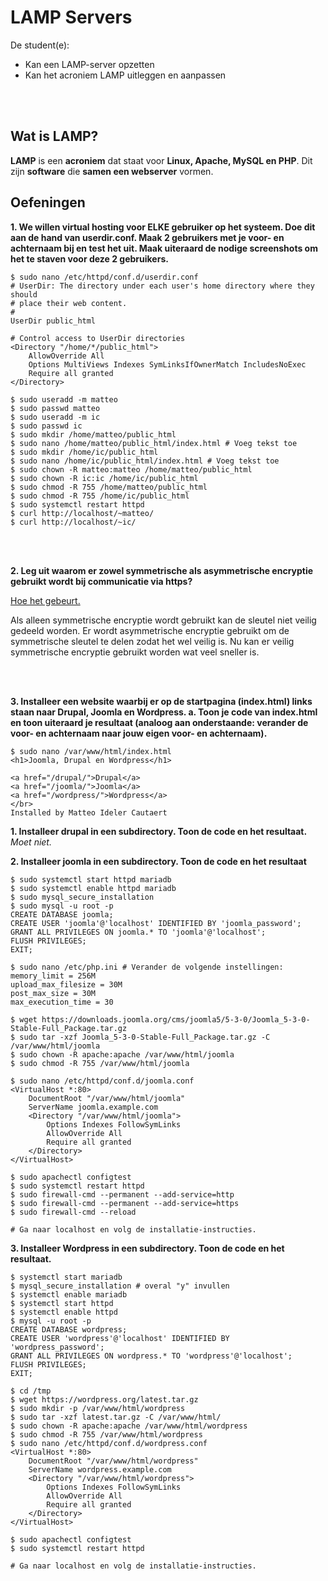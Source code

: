 # LAMP Servers

De student(e):
- Kan een LAMP-server opzetten
- Kan het acroniem LAMP uitleggen en aanpassen

<!-- INVISIBLE CHARACTERS FOR SECTION LINE -->
<format style="underline">
⠀⠀⠀⠀⠀⠀⠀⠀⠀⠀⠀⠀⠀⠀⠀⠀⠀⠀⠀⠀⠀⠀⠀⠀⠀⠀⠀⠀⠀⠀⠀⠀⠀⠀⠀⠀⠀⠀⠀⠀⠀⠀⠀⠀⠀⠀⠀⠀⠀⠀⠀⠀⠀⠀⠀⠀⠀⠀⠀⠀⠀⠀⠀⠀⠀⠀⠀⠀⠀⠀⠀⠀⠀⠀⠀⠀⠀⠀⠀⠀⠀⠀⠀⠀⠀⠀⠀⠀⠀⠀⠀⠀⠀
</format>
<!-- INVISIBLE CHARACTERS FOR SECTION LINE -->

## Wat is LAMP?

**LAMP** is een **acroniem** dat staat voor **Linux, Apache, MySQL en PHP**. Dit zijn **software** die **samen een webserver** 
vormen.

## Oefeningen

**1.
We willen virtual hosting voor ELKE gebruiker op het systeem. Doe dit aan de hand van userdir.conf. Maak 2 gebruikers
met je voor- en achternaam bij en test het uit. Maak uiteraard de nodige screenshots om het te staven voor deze 2
gebruikers.**

```
$ sudo nano /etc/httpd/conf.d/userdir.conf
# UserDir: The directory under each user's home directory where they should
# place their web content.
#
UserDir public_html

# Control access to UserDir directories
<Directory "/home/*/public_html">
    AllowOverride All
    Options MultiViews Indexes SymLinksIfOwnerMatch IncludesNoExec
    Require all granted
</Directory>

$ sudo useradd -m matteo
$ sudo passwd matteo
$ sudo useradd -m ic
$ sudo passwd ic
$ sudo mkdir /home/matteo/public_html
$ sudo nano /home/matteo/public_html/index.html # Voeg tekst toe
$ sudo mkdir /home/ic/public_html
$ sudo nano /home/ic/public_html/index.html # Voeg tekst toe
$ sudo chown -R matteo:matteo /home/matteo/public_html
$ sudo chown -R ic:ic /home/ic/public_html
$ sudo chmod -R 755 /home/matteo/public_html
$ sudo chmod -R 755 /home/ic/public_html
$ sudo systemctl restart httpd
$ curl http://localhost/~matteo/
$ curl http://localhost/~ic/
```

<!-- INVISIBLE CHARACTERS FOR SECTION LINE -->
<format style="underline">
⠀⠀⠀⠀⠀⠀⠀⠀⠀⠀⠀⠀⠀⠀⠀⠀⠀⠀⠀⠀⠀⠀⠀⠀⠀⠀⠀⠀⠀⠀⠀⠀⠀⠀⠀⠀⠀⠀⠀⠀⠀⠀⠀⠀⠀⠀⠀⠀⠀⠀⠀⠀⠀⠀⠀⠀⠀⠀⠀⠀⠀⠀⠀⠀⠀⠀⠀⠀⠀⠀⠀⠀⠀⠀⠀⠀⠀⠀⠀⠀⠀⠀⠀⠀⠀⠀⠀⠀⠀⠀⠀⠀⠀
</format>
<!-- INVISIBLE CHARACTERS FOR SECTION LINE -->

**2.
Leg uit waarom er zowel symmetrische als asymmetrische encryptie gebruikt wordt bij communicatie via https?**

<a href="LinuxAdvanced-Server-Administratie.md" anchor="tegelijk">Hoe het gebeurt.</a>

Als alleen symmetrische encryptie wordt gebruikt kan de sleutel niet veilig gedeeld worden. Er wordt asymmetrische encryptie
gebruikt om de symmetrische sleutel te delen zodat het wel veilig is. Nu kan er veilig symmetrische encryptie gebruikt
worden wat veel sneller is.


<!-- INVISIBLE CHARACTERS FOR SECTION LINE -->
<format style="underline">
⠀⠀⠀⠀⠀⠀⠀⠀⠀⠀⠀⠀⠀⠀⠀⠀⠀⠀⠀⠀⠀⠀⠀⠀⠀⠀⠀⠀⠀⠀⠀⠀⠀⠀⠀⠀⠀⠀⠀⠀⠀⠀⠀⠀⠀⠀⠀⠀⠀⠀⠀⠀⠀⠀⠀⠀⠀⠀⠀⠀⠀⠀⠀⠀⠀⠀⠀⠀⠀⠀⠀⠀⠀⠀⠀⠀⠀⠀⠀⠀⠀⠀⠀⠀⠀⠀⠀⠀⠀⠀⠀⠀⠀
</format>
<!-- INVISIBLE CHARACTERS FOR SECTION LINE -->

**3.
Installeer een website waarbij er op de startpagina (index.html) links staan naar Drupal, Joomla en Wordpress.
a. Toon je code van index.html en toon uiteraard je resultaat (analoog aan onderstaande: verander de voor- en achternaam
naar jouw eigen voor- en achternaam).**

```
$ sudo nano /var/www/html/index.html
<h1>Joomla, Drupal en Wordpress</h1>

<a href="/drupal/">Drupal</a>
<a href="/joomla/">Joomla</a>
<a href="/wordpress/">Wordpress</a>
</br>
Installed by Matteo Ideler Cautaert
```

**1. Installeer drupal in een subdirectory. Toon de code en het resultaat.**\
*Moet niet.*

**2. Installeer joomla in een subdirectory. Toon de code en het resultaat**
```
$ sudo systemctl start httpd mariadb
$ sudo systemctl enable httpd mariadb
$ sudo mysql_secure_installation
$ sudo mysql -u root -p
CREATE DATABASE joomla;
CREATE USER 'joomla'@'localhost' IDENTIFIED BY 'joomla_password';
GRANT ALL PRIVILEGES ON joomla.* TO 'joomla'@'localhost';
FLUSH PRIVILEGES;
EXIT;

$ sudo nano /etc/php.ini # Verander de volgende instellingen:
memory_limit = 256M
upload_max_filesize = 30M
post_max_size = 30M
max_execution_time = 30

$ wget https://downloads.joomla.org/cms/joomla5/5-3-0/Joomla_5-3-0-Stable-Full_Package.tar.gz
$ sudo tar -xzf Joomla_5-3-0-Stable-Full_Package.tar.gz -C /var/www/html/joomla
$ sudo chown -R apache:apache /var/www/html/joomla
$ sudo chmod -R 755 /var/www/html/joomla

$ sudo nano /etc/httpd/conf.d/joomla.conf
<VirtualHost *:80>
    DocumentRoot "/var/www/html/joomla"
    ServerName joomla.example.com
    <Directory "/var/www/html/joomla">
        Options Indexes FollowSymLinks
        AllowOverride All
        Require all granted
    </Directory>
</VirtualHost>

$ sudo apachectl configtest
$ sudo systemctl restart httpd
$ sudo firewall-cmd --permanent --add-service=http
$ sudo firewall-cmd --permanent --add-service=https
$ sudo firewall-cmd --reload

# Ga naar localhost en volg de installatie-instructies.
```

**3. Installeer Wordpress in een subdirectory. Toon de code en het resultaat.**
```
$ systemctl start mariadb
$ mysql_secure_installation # overal "y" invullen
$ systemctl enable mariadb
$ systemctl start httpd
$ systemctl enable httpd
$ mysql -u root -p
CREATE DATABASE wordpress;
CREATE USER 'wordpress'@'localhost' IDENTIFIED BY 'wordpress_password';
GRANT ALL PRIVILEGES ON wordpress.* TO 'wordpress'@'localhost';
FLUSH PRIVILEGES;
EXIT;

$ cd /tmp
$ wget https://wordpress.org/latest.tar.gz
$ sudo mkdir -p /var/www/html/wordpress
$ sudo tar -xzf latest.tar.gz -C /var/www/html/
$ sudo chown -R apache:apache /var/www/html/wordpress
$ sudo chmod -R 755 /var/www/html/wordpress
$ sudo nano /etc/httpd/conf.d/wordpress.conf
<VirtualHost *:80>
    DocumentRoot "/var/www/html/wordpress"
    ServerName wordpress.example.com
    <Directory "/var/www/html/wordpress">
        Options Indexes FollowSymLinks
        AllowOverride All
        Require all granted
    </Directory>
</VirtualHost>

$ sudo apachectl configtest
$ sudo systemctl restart httpd

# Ga naar localhost en volg de installatie-instructies.
```
